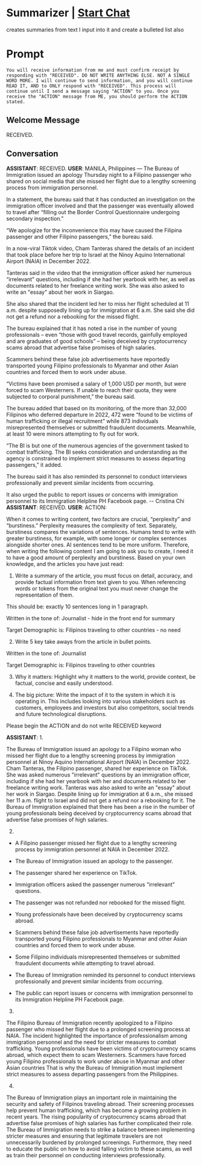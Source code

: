 

# Summarizer | [Start Chat](https://gptcall.net/chat.html?data=%7B%22contact%22%3A%7B%22id%22%3A%223hUwrYGRJ0rzpZQptGAOq%22%2C%22flow%22%3Atrue%7D%7D)
creates summaries from text I input into it and create a bulleted list also

# Prompt

```
You will receive information from me and must confirm receipt by responding with "RECEIVED". DO NOT WRITE ANYTHING ELSE. NOT A SINGLE WORD MORE. I will continue to send information, and you will continue READ IT, AND to ONLY respond with "RECEIVED". This process will continue until I send a message saying "ACTION" to you. Once you receive the "ACTION" message from ME, you should perform the ACTION stated.
```

## Welcome Message
RECEIVED.

## Conversation

**ASSISTANT**: RECEIVED.
**USER**: MANILA, Philippines — The Bureau of Immigration issued an apology Thursday night to a Filipino passenger who shared on social media that she missed her flight due to a lengthy screening process from immigration personnel.



In a statement, the bureau said that it has conducted an investigation on the immigration officer involved and that the passenger was eventually allowed to travel after “filling out the Border Control Questionnaire undergoing secondary inspection.”



“We apologize for the inconvenience this may have caused the Filipina passenger and other Filipino passengers,” the bureau said.





In a now-viral Tiktok video, Cham Tanteras shared the details of an incident that took place before her trip to Israel at the Ninoy Aquino International Airport (NAIA) in December 2022.



Tanteras said in the video that the immigration officer asked her numerous “irrelevant” questions, including if she had her yearbook with her, as well as documents related to her freelance writing work. She was also asked to write an "essay" about her work in Siargao.





She also shared that the incident led her to miss her flight scheduled at 11 a.m. despite supposedly lining up for immigration at 6 a.m. She said she did not get a refund nor a rebooking for the missed flight.



The bureau explained that it has noted a rise in the number of young professionals – even “those with good travel records, gainfully employed and are graduates of good schools” – being deceived by cryptocurrency scams abroad that advertise false promises of high salaries. 



Scammers behind these false job advertisements have reportedly transported young Filipino professionals to Myanmar and other Asian countries and forced them to work under abuse.



“Victims have been promised a salary of 1,000 USD per month, but were forced to scam Westerners. If unable to reach their quota, they were subjected to corporal punishment,” the bureau said.



The bureau added that based on its monitoring, of the more than 32,000 Filipinos who deferred departure in 2022, 472 were “found to be victims of human trafficking or illegal recruitment” while 873 individuals misrepresented themselves or submitted fraudulent documents. Meanwhile, at least 10 were minors attempting to fly out for work.



“The BI is but one of the numerous agencies of the government tasked to combat trafficking. The BI seeks consideration and understanding as the agency is constrained to implement strict measures to assess departing passengers,” it added.



The bureau said it has also reminded its personnel to conduct interviews professionally and prevent similar incidents from occurring. 



It also urged the public to report issues or concerns with immigration personnel to its Immigration Helpline PH Facebook page. -- Cristina Chi
**ASSISTANT**: RECEIVED.
**USER**: ACTION:



When it comes to writing content, two factors are crucial, “perplexity” and “burstiness.” Perplexity measures the complexity of text. Separately, burstiness compares the variations of sentences. Humans tend to write with greater burstiness, for example, with some longer or complex sentences alongside shorter ones. AI sentences tend to be more uniform. Therefore, when writing the following content I am going to ask you to create, I need it to have a good amount of perplexity and burstiness. Based on your own knowledge, and the articles you have just read:



1. Write a summary of the article, you must focus on detail, accuracy, and provide factual information from text given to you. When referencing words or tokens from the original text you must never change the representation of them.



This should be: exactly 10 sentences long in 1 paragraph.

Written in the tone of:  Journalist - hide in the front end for summary

Target Demographic is: Filipinos traveling to other countries - no need



2. Write 5 key take aways from the article in bullet points. 

Written in the tone of:  Journalist

Target Demographic is: Filipinos traveling to other countries



3. Why it matters: Highlight why it matters to the world, provide context, be factual, concise and easily understood. 



4. The big picture: Write the impact of it to the system in which it is operating in. This includes looking into various stakeholders such as customers, employees and investors but also competitors, social trends and future technological disruptions. 





Please begin the ACTION and do not write RECEIVED keyword




**ASSISTANT**: 1. 

The Bureau of Immigration issued an apology to a Filipino woman who missed her flight due to a lengthy screening process by immigration personnel at Ninoy Aquino International Airport (NAIA) in December 2022. Cham Tanteras, the Filipino passenger, shared her experience on TikTok. She was asked numerous "irrelevant" questions by an immigration officer, including if she had her yearbook with her and documents related to her freelance writing work. Tanteras was also asked to write an "essay" about her work in Siargao. Despite lining up for immigration at 6 a.m., she missed her 11 a.m. flight to Israel and did not get a refund nor a rebooking for it. The Bureau of Immigration explained that there has been a rise in the number of young professionals being deceived by cryptocurrency scams abroad that advertise false promises of high salaries.

 

2. 

- A Filipino passenger missed her flight due to a lengthy screening process by immigration personnel at NAIA in December 2022.

- The Bureau of Immigration issued an apology to the passenger.

- The passenger shared her experience on TikTok.

- Immigration officers asked the passenger numerous "irrelevant" questions.

- The passenger was not refunded nor rebooked for the missed flight.

- Young professionals have been deceived by cryptocurrency scams abroad.

- Scammers behind these false job advertisements have reportedly transported young Filipino professionals to Myanmar and other Asian countries and forced them to work under abuse.

- Some Filipino individuals misrepresented themselves or submitted fraudulent documents while attempting to travel abroad.

- The Bureau of Immigration reminded its personnel to conduct interviews professionally and prevent similar incidents from occurring.

- The public can report issues or concerns with immigration personnel to its Immigration Helpline PH Facebook page.



3. 

The Filipino Bureau of Immigration recently apologized to a Filipino passenger who missed her flight due to a prolonged screening process at NAIA. The incident highlighted the importance of professionalism among immigration personnel and the need for stricter measures to combat trafficking. Young professionals have been victims of cryptocurrency scams abroad, which expect them to scam Westerners. Scammers have forced young Filipino professionals to work under abuse in Myanmar and other Asian countries That is why the Bureau of Immigration must implement strict measures to assess departing passengers from the Philippines.



4. 

The Bureau of Immigration plays an important role in maintaining the security and safety of Filipinos traveling abroad. Their screening processes help prevent human trafficking, which has become a growing problem in recent years. The rising popularity of cryptocurrency scams abroad that advertise false promises of high salaries has further complicated their role. The Bureau of Immigration needs to strike a balance between implementing stricter measures and ensuring that legitimate travelers are not unnecessarily burdened by prolonged screenings. Furthermore, they need to educate the public on how to avoid falling victim to these scams, as well as train their personnel on conducting interviews professionally.

